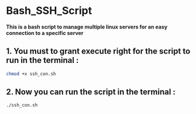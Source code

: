 # Bash_SSH_Script
**This is a bash script to manage multiple linux servers for an easy connection to a specific server**


## 1. You must to grant **execute** right for the script to run in the terminal :


```bash
chmod +x ssh_con.sh
```

## 2. Now you can run the script in the terminal :
```bash
./ssh_con.sh
```
